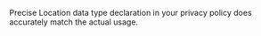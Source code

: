  Precise Location data type declaration in your privacy policy does accurately match the actual usage.
